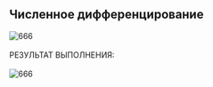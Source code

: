 ## Численное дифференцирование 
![666](https://github.com/pirocsilin/educational/assets/97364957/34102c10-2430-4cb0-b9ae-4cd14e38bfce)
<br><br>РЕЗУЛЬТАТ ВЫПОЛНЕНИЯ:<br><br>
![666](https://github.com/pirocsilin/educational/assets/97364957/028ea079-de4d-44c0-9625-7b5503b8d082)
